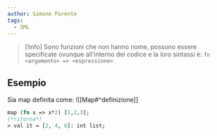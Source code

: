 ```yaml
---
author: Simone Parente
tags:
  - SML
---
```

>[!info] 
>Sono funzioni che non hanno nome, possono essere specificate ovunque all'interno del codice e la loro sintassi è:
>`fn <argomento> => <espressione>`

## Esempio
Sia map definita come:
![[Map#^definizione]]
```SML
map (fn x => x*2) [1,2,3];
(*ritorna*)
> val it = [2, 4, 6]: int list;
```
